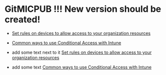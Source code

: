 # GitMICPUB !!! New version should be created!

- [Set rules on devices to allow access to your organization resources](metadata.md)

- [Common ways to use Conditional Access with Intune](./metadata.md)
- add some text next to it [Set rules on devices to allow access to your organization resources](metadata.md)

- add some text [Common ways to use Conditional Access with Intune](./metadata.md)
